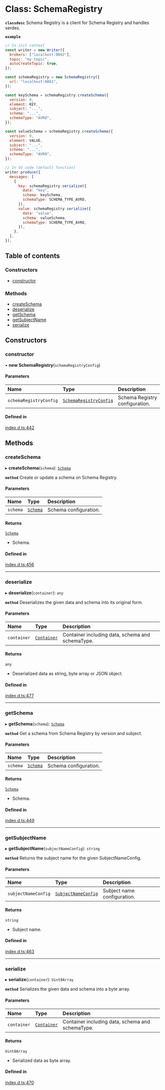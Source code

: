 # Class: SchemaRegistry

**`classdesc`** Schema Registry is a client for Schema Registry and handles serdes.

**`example`**

```javascript
// In init context
const writer = new Writer({
  brokers: ["localhost:9092"],
  topic: "my-topic",
  autoCreateTopic: true,
});

const schemaRegistry = new SchemaRegistry({
  url: "localhost:8081",
});

const keySchema = schemaRegistry.createSchema({
  version: 0,
  element: KEY,
  subject: "...",
  schema: "...",
  schemaType: "AVRO",
});

const valueSchema = schemaRegistry.createSchema({
  version: 0,
  element: VALUE,
  subject: "...",
  schema: "...",
  schemaType: "AVRO",
});

// In VU code (default function)
writer.produce({
  messages: [
    {
      key: schemaRegistry.serialize({
        data: "key",
        schema: keySchema,
        schemaType: SCHEMA_TYPE_AVRO,
      }),
      value: schemaRegistry.serialize({
        data: "value",
        schema: valueSchema,
        schemaType: SCHEMA_TYPE_AVRO,
      }),
    },
  ],
});
```

## Table of contents

### Constructors

- [constructor](SchemaRegistry.md#constructor)

### Methods

- [createSchema](SchemaRegistry.md#createschema)
- [deserialize](SchemaRegistry.md#deserialize)
- [getSchema](SchemaRegistry.md#getschema)
- [getSubjectName](SchemaRegistry.md#getsubjectname)
- [serialize](SchemaRegistry.md#serialize)

## Constructors

### constructor

• **new SchemaRegistry**(`schemaRegistryConfig`)

#### Parameters

| Name                   | Type                                                            | Description                    |
| :--------------------- | :-------------------------------------------------------------- | :----------------------------- |
| `schemaRegistryConfig` | [`SchemaRegistryConfig`](../interfaces/SchemaRegistryConfig.md) | Schema Registry configuration. |

#### Defined in

[index.d.ts:442](https://github.com/mostafa/xk6-kafka/blob/main/api-docs/index.d.ts#L442)

## Methods

### createSchema

▸ **createSchema**(`schema`): [`Schema`](../interfaces/Schema.md)

**`method`**
Create or update a schema on Schema Registry.

#### Parameters

| Name     | Type                                | Description           |
| :------- | :---------------------------------- | :-------------------- |
| `schema` | [`Schema`](../interfaces/Schema.md) | Schema configuration. |

#### Returns

[`Schema`](../interfaces/Schema.md)

- Schema.

#### Defined in

[index.d.ts:456](https://github.com/mostafa/xk6-kafka/blob/main/api-docs/index.d.ts#L456)

---

### deserialize

▸ **deserialize**(`container`): `any`

**`method`**
Deserializes the given data and schema into its original form.

#### Parameters

| Name        | Type                                      | Description                                      |
| :---------- | :---------------------------------------- | :----------------------------------------------- |
| `container` | [`Container`](../interfaces/Container.md) | Container including data, schema and schemaType. |

#### Returns

`any`

- Deserialized data as string, byte array or JSON object.

#### Defined in

[index.d.ts:477](https://github.com/mostafa/xk6-kafka/blob/main/api-docs/index.d.ts#L477)

---

### getSchema

▸ **getSchema**(`schema`): [`Schema`](../interfaces/Schema.md)

**`method`**
Get a schema from Schema Registry by version and subject.

#### Parameters

| Name     | Type                                | Description           |
| :------- | :---------------------------------- | :-------------------- |
| `schema` | [`Schema`](../interfaces/Schema.md) | Schema configuration. |

#### Returns

[`Schema`](../interfaces/Schema.md)

- Schema.

#### Defined in

[index.d.ts:449](https://github.com/mostafa/xk6-kafka/blob/main/api-docs/index.d.ts#L449)

---

### getSubjectName

▸ **getSubjectName**(`subjectNameConfig`): `string`

**`method`**
Returns the subject name for the given SubjectNameConfig.

#### Parameters

| Name                | Type                                                      | Description                 |
| :------------------ | :-------------------------------------------------------- | :-------------------------- |
| `subjectNameConfig` | [`SubjectNameConfig`](../interfaces/SubjectNameConfig.md) | Subject name configuration. |

#### Returns

`string`

- Subject name.

#### Defined in

[index.d.ts:463](https://github.com/mostafa/xk6-kafka/blob/main/api-docs/index.d.ts#L463)

---

### serialize

▸ **serialize**(`container`): `Uint8Array`

**`method`**
Serializes the given data and schema into a byte array.

#### Parameters

| Name        | Type                                      | Description                                      |
| :---------- | :---------------------------------------- | :----------------------------------------------- |
| `container` | [`Container`](../interfaces/Container.md) | Container including data, schema and schemaType. |

#### Returns

`Uint8Array`

- Serialized data as byte array.

#### Defined in

[index.d.ts:470](https://github.com/mostafa/xk6-kafka/blob/main/api-docs/index.d.ts#L470)

